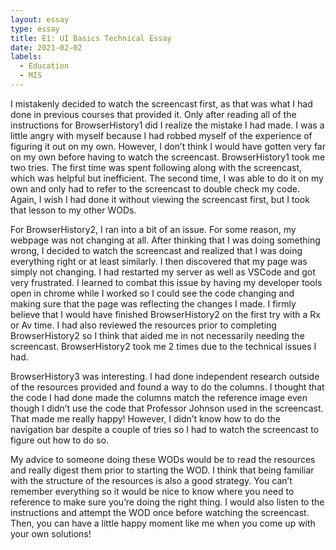 ```yaml
---
layout: essay
type: essay
title: E1: UI Basics Technical Essay
date: 2021-02-02
labels:
  - Education
  - MIS
---
```


I mistakenly decided to watch the screencast first, as that was what I had done in previous courses that provided it. Only after reading all of the instructions for BrowserHistory1 did I realize the mistake I had made. I was a little angry with myself because I had robbed myself of the experience of figuring it out on my own. However, I don’t think I would have gotten very far on my own before having to watch the screencast. BrowserHistory1 took me two tries. The first time was spent following along with the screencast, which was helpful but inefficient. The second time, I was able to do it on my own and only had to refer to the screencast to double check my code. Again, I wish I had done it without viewing the screencast first, but I took that lesson to my other WODs. 

For BrowserHistory2, I ran into a bit of an issue. For some reason, my webpage was not changing at all. After thinking that I was doing something wrong, I decided to watch the screencast and realized that I was doing everything right or at least similarly. I then discovered that my page was simply not changing. I had restarted my server as well as VSCode and got very frustrated. I learned to combat this issue by having my developer tools open in chrome while I worked so I could see the code changing and making sure that the page was reflecting the changes I made. I firmly believe that I would have finished BrowserHistory2 on the first try with a Rx or Av time. I had also reviewed the resources prior to completing BrowserHistory2 so I think that aided me in not necessarily needing the screencast. BrowserHistory2 took me 2 times due to the technical issues I had. 

BrowserHistory3 was interesting. I had done independent research outside of the resources provided and found a way to do the columns. I thought that the code I had done made the columns match the reference image even though I didn’t use the code that Professor Johnson used in the screencast. That made me really happy! However, I didn’t know how to do the navigation bar despite a couple of tries so I had to watch the screencast to figure out how to do so. 

My advice to someone doing these WODs would be to read the resources and really digest them prior to starting the WOD. I think that being familiar with the structure of the resources is also a good strategy. You can’t remember everything so it would be nice to know where you need to reference to make sure you’re doing the right thing. I would also listen to the instructions and attempt the WOD once before watching the screencast. Then, you can have a little happy moment like me when you come up with your own solutions! 
